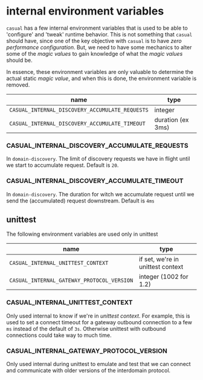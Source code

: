 # internal environment variables

`casual` has a few internal environment variables that is used to be able to 
'configure' and 'tweak' runtime behavior. 
This is not something that `casual` should have, since one of the key objective
with `casual` is to have _zero performance configuration_.
But, we need to have some mechanics to alter some of the _magic values_ to gain 
knowledge of what the _magic values_ should be.

In essence, these environment variables are only valuable to determine the 
actual static _magic value_, and when this is done, the environment variable is
removed.

name                                            | type
------------------------------------------------|----------------------------------
`CASUAL_INTERNAL_DISCOVERY_ACCUMULATE_REQUESTS` | integer
`CASUAL_INTERNAL_DISCOVERY_ACCUMULATE_TIMEOUT`  | duration (ex 3ms)

### CASUAL_INTERNAL_DISCOVERY_ACCUMULATE_REQUESTS

In `domain-discovery`. The limit of discovery requests we have in flight until
we start to accumulate request. Default is `20`.


### CASUAL_INTERNAL_DISCOVERY_ACCUMULATE_TIMEOUT

In `domain-discovery`. The duration for witch we accumulate request until we
send the (accumulated) request downstream. Default is `4ms`


## unittest

The following environment variables are used only in unittest

name                                            | type
------------------------------------------------|----------------------------------
`CASUAL_INTERNAL_UNITTEST_CONTEXT`              | if set, we're in unittest context  
`CASUAL_INTERNAL_GATEWAY_PROTOCOL_VERSION`      | integer (1002 for 1.2)

### CASUAL_INTERNAL_UNITTEST_CONTEXT

Only used internal to know if we're in _unittest context_. 
For example, this is used to set a connect timeout for a gateway outbound 
connection to a few `ms` instead of the default of `3s`. Otherwise unittest with
outbound connections could take way to much time.


### CASUAL_INTERNAL_GATEWAY_PROTOCOL_VERSION

Only used internal during unittest to emulate and test that we can connect and
communicate with older versions of the interdomain protocol.




